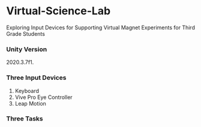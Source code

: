 Virtual-Science-Lab
====================================================================
Exploring Input Devices for Supporting Virtual Magnet Experiments for Third Grade Students

### Unity Version
2020.3.7f1.

### Three Input Devices
1. Keyboard
2. Vive Pro Eye Controller
3. Leap Motion

### Three Tasks
